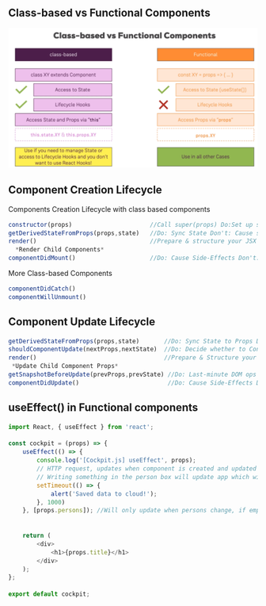 ## Class-based vs Functional Components
![Class vs Functional Components](./pics/ClassVsFunc.png)


## Component Creation Lifecycle
Components Creation Lifecycle with class based components
```js
constructor(props)                      //Call super(props) Do:Set up state Don't: Cause side effects
getDerivedStateFromProps(props,state)   //Do: Sync State Don't: Cause side effects
render()                                //Prepare & structure your JSX Code
  *Render Child Components*
componentDidMount()                     //Do: Cause Side-Effects Don't: Update State Synchronys (triggers re-render)

```
More Class-based Components
```js
componentDidCatch()
componentWillUnmount()

```
## Component Update Lifecycle

```js
getDerivedStateFromProps(props,state)       //Do: Sync State to Props Don't: Cause Side-Effects
shouldComponentUpdate(nextProps,nextState)  //Do: Decide whether to Continue or Not
render()                                    //Prepare & Structure your JSX code
 *Update Child Component Props*             
getSnapshotBeforeUpdate(prevProps,prevState) //Do: Last-minute DOM ops Don't: Cause Side-Effects
componentDidUpdate()                         //Do: Cause Side-Effects Don't Update State (triggers re-render)
```

## useEffect() in Functional components
```js
import React, { useEffect } from 'react';

const cockpit = (props) => {
    useEffect(() => {
        console.log('[Cockpit.js] useEffect', props);
        // HTTP request, updates when component is created and updated
        // Writing something in the person box will update app which will update cockpit
        setTimeout(() => {
            alert('Saved data to cloud!');
        }, 1000)
    }, [props.persons]); //Will only update when persons change, if empty it will only run the first time

    
    return (
        <div>
            <h1>{props.title}</h1>
        </div>
    );
};

export default cockpit; 
```
